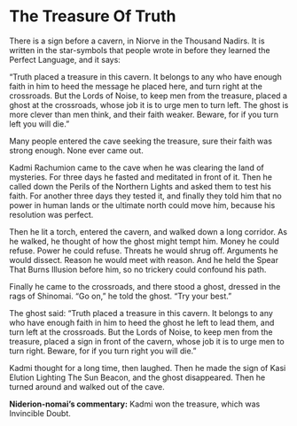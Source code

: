 # **The Treasure Of Truth**

There is a sign before a cavern, in Niorve in the Thousand Nadirs. It is written in the star-symbols that people wrote in before they learned the Perfect Language, and it says:

“Truth placed a treasure in this cavern. It belongs to any who have enough faith in him to heed the message he placed here, and turn right at the crossroads. But the Lords of Noise, to keep men from the treasure, placed a ghost at the crossroads, whose job it is to urge men to turn left. The ghost is more clever than men think, and their faith weaker. Beware, for if you turn left you will die.”

Many people entered the cave seeking the treasure, sure their faith was strong enough. None ever came out.

Kadmi Rachumion came to the cave when he was clearing the land of mysteries. For three days he fasted and meditated in front of it. Then he called down the Perils of the Northern Lights and asked them to test his faith. For another three days they tested it, and finally they told him that no power in human lands or the ultimate north could move him, because his resolution was perfect.

Then he lit a torch, entered the cavern, and walked down a long corridor. As he walked, he thought of how the ghost might tempt him. Money he could refuse. Power he could refuse. Threats he would shrug off. Arguments he would dissect. Reason he would meet with reason. And he held the Spear That Burns Illusion before him, so no trickery could confound his path.

Finally he came to the crossroads, and there stood a ghost, dressed in the rags of Shinomai. “Go on,” he told the ghost. “Try your best.”

The ghost said: “Truth placed a treasure in this cavern. It belongs to any who have enough faith in him to heed the ghost he left to lead them, and turn left at the crossroads. But the Lords of Noise, to keep men from the treasure, placed a sign in front of the cavern, whose job it is to urge men to turn right. Beware, for if you turn right you will die.” 

Kadmi thought for a long time, then laughed. Then he made the sign of Kasi Elution Lighting The Sun Beacon, and the ghost disappeared. Then he turned around and walked out of the cave. 

**Niderion-nomai’s commentary:** Kadmi won the treasure, which was Invincible Doubt.